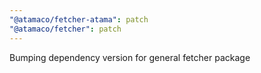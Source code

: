```yaml
---
"@atamaco/fetcher-atama": patch
"@atamaco/fetcher": patch
---
```


Bumping dependency version for general fetcher package
